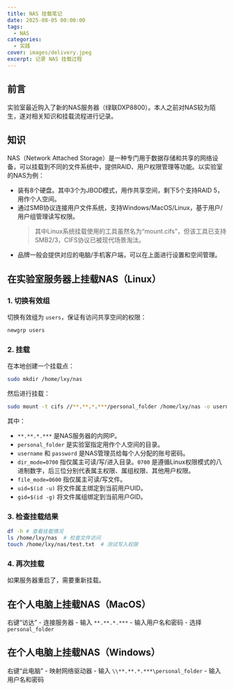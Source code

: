 ```yaml
---
title: NAS 挂载笔记
date: 2025-08-05 00:00:00
tags:
  - NAS
categories:
  - 实践
cover: images/delivery.jpeg
excerpt: 记录 NAS 挂载过程
---
```


## 前言
实验室最近购入了新的NAS服务器（绿联DXP8800）。本人之前对NAS较为陌生，遂对相关知识和挂载流程进行记录。

## 知识
NAS（Network Attached Storage）是一种专门用于数据存储和共享的网络设备，可以挂载到不同的文件系统中，提供RAID、用户权限管理等功能。以实验室的NAS为例：
- 装有8个硬盘。其中3个为JBOD模式，用作共享空间，剩下5个支持RAID 5，用作个人空间。
- 通过SMB协议连接用户文件系统，支持Windows/MacOS/Linux，基于用户/用户组管理读写权限。
  > 其中Linux系统挂载使用的工具虽然名为“mount.cifs”，但该工具已支持SMB2/3，CIFS协议已被现代场景淘汰。
- 品牌一般会提供对应的电脑/手机客户端，可以在上面进行设置和空间管理。

## 在实验室服务器上挂载NAS（Linux）
### 1. 切换有效组
切换有效组为 `users`，保证有访问共享空间的权限：
```bash
newgrp users
```

### 2. 挂载
在本地创建一个挂载点：
```bash
sudo mkdir /home/lxy/nas
```

然后进行挂载：
```bash
sudo mount -t cifs //**.**.*.***/personal_folder /home/lxy/nas -o username='xylin',password='*********',iocharset=utf8,uid=$(id -u),gid=$(id -g),dir_mode=0700,file_mode=0600
```
其中：
- `**.**.*.***` 是NAS服务器的内网IP。
- `personal_folder` 是实验室指定用作个人空间的目录。
- `username` 和 `password` 是NAS管理员给每个人分配的账号密码。
- `dir_mode=0700` 指仅属主可读/写/进入目录。`0700` 是遵循Linux权限模式的八进制数字，后三位分别代表属主权限、属组权限、其他用户权限。
- `file_mode=0600` 指仅属主可读/写文件。
- `uid=$(id -u)` 将文件属主绑定到当前用户UID。
- `gid=$(id -g)` 将文件属组绑定到当前用户GID。

### 3. 检查挂载结果
```bash
df -h # 查看挂载情况
ls /home/lxy/nas  # 检查文件访问
touch /home/lxy/nas/test.txt  # 测试写入权限
```
### 4. 再次挂载
如果服务器重启了，需要重新挂载。

## 在个人电脑上挂载NAS（MacOS）
右键“访达” - 连接服务器 - 输入 `**.**.*.***` - 输入用户名和密码 - 选择 `personal_folder`

## 在个人电脑上挂载NAS（Windows）
右键“此电脑” - 映射网络驱动器 - 输入 `\\**.**.*.***\personal_folder` - 输入用户名和密码